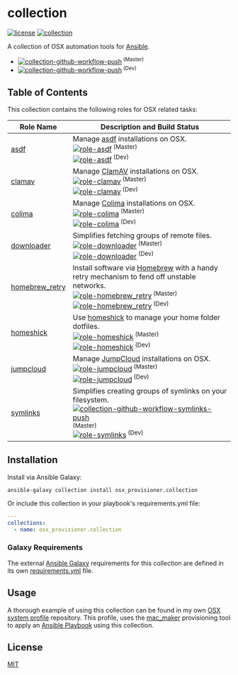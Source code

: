 # collection

[![license](https://img.shields.io/github/license/osx-provisioner/collection)](LICENSE) [![collection](https://img.shields.io/badge/collection-osx_provisioner.collection-blue)](https://galaxy.ansible.com/osx_provisioner/collection)

A collection of OSX automation tools for [Ansible](https://www.ansible.com/).

- [![collection-github-workflow-push](https://github.com/osx-provisioner/collection/actions/workflows/workflow-push.yml/badge.svg?branch=master)](https://github.com/osx-provisioner/collection/actions/workflows/workflow-push.yml)<sup> (Master)</sup>
- [![collection-github-workflow-push](https://github.com/osx-provisioner/collection/actions/workflows/workflow-push.yml/badge.svg?branch=dev)](https://github.com/osx-provisioner/collection/actions/workflows/workflow-push.yml)<sup> (Dev)</sup>

## Table of Contents

This collection contains the following roles for OSX related tasks:

| Role Name                                | Description and Build Status                                                                                                                                                                                                                                                                                                                                                                                                                                                                                                                                                                                                                                        |
|------------------------------------------|---------------------------------------------------------------------------------------------------------------------------------------------------------------------------------------------------------------------------------------------------------------------------------------------------------------------------------------------------------------------------------------------------------------------------------------------------------------------------------------------------------------------------------------------------------------------------------------------------------------------------------------------------------------------|
| [asdf](./roles/asdf)                     | Manage [asdf](https://asdf-vm.com/) installations on OSX.<br />[![role-asdf](https://github.com/osx-provisioner/collection/actions/workflows/workflow-asdf-push.yml/badge.svg?branch=master)](https://github.com/osx-provisioner/collection/actions/workflows/workflow-asdf-push.yml)<sup> (Master)</sup><br />[![role-asdf](https://github.com/osx-provisioner/collection/actions/workflows/workflow-asdf-push.yml/badge.svg?branch=dev)](https://github.com/osx-provisioner/collection/actions/workflows/workflow-asdf-push.yml)<sup> (Dev)</sup>                                                                                                                 |
| [clamav](./roles/clamav)                 | Manage [ClamAV](https://www.clamav.net/) installations on OSX.<br />[![role-clamav](https://github.com/osx-provisioner/collection/actions/workflows/workflow-clamav-push.yml/badge.svg?branch=master)](https://github.com/osx-provisioner/collection/actions/workflows/workflow-clamav-push.yml)<sup> (Master)</sup><br />[![role-clamav](https://github.com/osx-provisioner/collection/actions/workflows/workflow-clamav-push.yml/badge.svg?branch=dev)](https://github.com/osx-provisioner/collection/actions/workflows/workflow-clamav-push.yml)<sup> (Dev)</sup>                                                                                                |
| [colima](./roles/colima)                 | Manage [Colima](https://github.com/abiosoft/colima) installations on OSX.<br />[![role-colima](https://github.com/osx-provisioner/collection/actions/workflows/workflow-colima-push.yml/badge.svg?branch=master)](https://github.com/osx-provisioner/collection/actions/workflows/workflow-colima-push.yml)<sup> (Master)</sup><br />[![role-colima](https://github.com/osx-provisioner/collection/actions/workflows/workflow-colima-push.yml/badge.svg?branch=dev)](https://github.com/osx-provisioner/collection/actions/workflows/workflow-colima-push.yml)<sup> (Dev)</sup>                                                                                     |
| [downloader](./roles/downloader)         | Simplifies fetching groups of remote files.<br />[![role-downloader](https://github.com/osx-provisioner/collection/actions/workflows/workflow-downloader-push.yml/badge.svg?branch=master)](https://github.com/osx-provisioner/collection/actions/workflows/workflow-downloader-push.yml)<sup> (Master)</sup><br />[![role-downloader](https://github.com/osx-provisioner/collection/actions/workflows/workflow-downloader-push.yml/badge.svg?branch=dev)](https://github.com/osx-provisioner/collection/actions/workflows/workflow-downloader-push.yml)<sup> (Dev)</sup>                                                                                           |
| [homebrew_retry](./roles/homebrew_retry) | Install software via [Homebrew](https://brew.sh/) with a handy retry mechanism to fend off unstable networks.<br />[![role-homebrew_retry](https://github.com/osx-provisioner/collection/actions/workflows/workflow-homebrew_retry-push.yml/badge.svg?branch=master)](https://github.com/osx-provisioner/collection/actions/workflows/workflow-homebrew_retry-push.yml)<sup> (Master)</sup><br />[![role-homebrew_retry](https://github.com/osx-provisioner/collection/actions/workflows/workflow-homebrew_retry-push.yml/badge.svg?branch=dev)](https://github.com/osx-provisioner/collection/actions/workflows/workflow-homebrew_retry-push.yml)<sup> (Dev)</sup> |
| [homeshick](./roles/homeshick)           | Use [homeshick](https://github.com/andsens/homeshick) to manage your home folder dotfiles.<br />[![role-homeshick](https://github.com/osx-provisioner/collection/actions/workflows/workflow-homeshick-push.yml/badge.svg?branch=master)](https://github.com/osx-provisioner/collection/actions/workflows/workflow-homeshick-push.yml)<sup> (Master)</sup><br />[![role-homeshick](https://github.com/osx-provisioner/collection/actions/workflows/workflow-homeshick-push.yml/badge.svg?branch=dev)](https://github.com/osx-provisioner/collection/actions/workflows/workflow-homeshick-push.yml)<sup> (Dev)</sup>                                                  |
| [jumpcloud](./roles/jumpcloud)           | Manage [JumpCloud](https://jumpcloud.com/) installations on OSX.<br />[![role-jumpcloud](https://github.com/osx-provisioner/collection/actions/workflows/workflow-jumpcloud-push.yml/badge.svg?branch=master)](https://github.com/osx-provisioner/collection/actions/workflows/workflow-jumpcloud-push.yml)<sup> (Master)</sup><br />[![role-jumpcloud](https://github.com/osx-provisioner/collection/actions/workflows/workflow-jumpcloud-push.yml/badge.svg?branch=dev)](https://github.com/osx-provisioner/collection/actions/workflows/workflow-jumpcloud-push.yml)<sup> (Dev)</sup>                                                                            |
| [symlinks](./roles/symlinks)             | Simplifies creating groups of symlinks on your filesystem.<br />[![collection-github-workflow-symlinks-push](https://github.com/osx-provisioner/collection/actions/workflows/workflow-symlinks-push.yml/badge.svg?branch=master)](https://github.com/osx-provisioner/collection/actions/workflows/workflow-symlinks-push.yml)<sup> (Master)</sup><br />[![role-symlinks](https://github.com/osx-provisioner/collection/actions/workflows/workflow-symlinks-push.yml/badge.svg?branch=dev)](https://github.com/osx-provisioner/collection/actions/workflows/workflow-symlinks-push.yml)<sup> (Dev)</sup>                                                             |

## Installation


Install via Ansible Galaxy:

```ansible-galaxy collection install osx_provisioner.collection```

Or include this collection in your playbook's requirements.yml file:

```yaml
---
collections:
  - name: osx_provisioner.collection
```

### Galaxy Requirements

The external [Ansible Galaxy](https://galaxy.ansible.com/) requirements for this collection are defined in its own [requirements.yml](requirements.yml) file.

## Usage

A thorough example of using this collection can be found in my own [OSX system profile](https://github.com/niall-byrne/osx-system-profile) repository.
This profile, uses the [mac_maker](https://github.com/osx-provisioner/mac_maker) provisioning tool to apply an [Ansible Playbook](https://docs.ansible.com/ansible/latest/playbook_guide/playbooks_intro.html) using this collection.

## License

[MIT](LICENSE)
